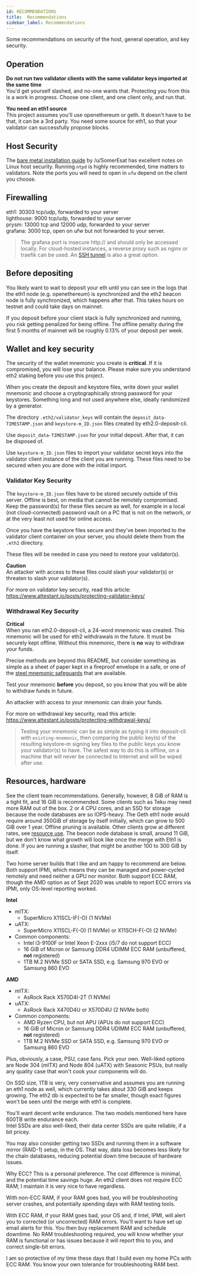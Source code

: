 ```yaml
---
id: RECOMMENDATIONS
title:  Recommendations
sidebar_label: Recommendations
---
```


Some recommendations on security of the host, general operation,
and key security.

## Operation

**Do not run two validator clients with the same validator keys imported at the same time**<br />
You'd get yourself slashed, and no-one wants that. Protecting you from this
is a work in progress. Choose one client, and one client only, and run that.

**You need an eth1 source**<br />
This project assumes you'll use openethereum or geth. It doesn't have to be that, it can
be a 3rd party. You need some source for eth1, so that your validator can
successfully propose blocks.

## Host Security

The [bare metal installation guide](https://medium.com/@SomerEsat/guide-to-staking-on-ethereum-2-0-ubuntu-medalla-nimbus-5f4b2b0f2d7c)
by /u/SomerEsat has excellent notes on Linux host security. Running `ntpd`
is highly recommended, time matters to validators. Note the ports
you will need to open in `ufw` depend on the client you choose.

## Firewalling

eth1: 30303 tcp/udp, forwarded to your server<br />
lighthouse: 9000 tcp/udp, forwarded to your server<br />
prysm: 13000 tcp and 12000 udp, forwarded to your server<br />
grafana: 3000 tcp, open on ufw but not forwarded to your server.<br />
> The grafana port is insecure http:// and should only be accessed locally.
> For cloud-hosted instances, a reverse proxy such as nginx or
> traefik can be used. An [SSH tunnel](https://www.howtogeek.com/168145/how-to-use-ssh-tunneling/)
> is also a great option.

## Before depositing

You likely want to wait to deposit your eth until you can see in the logs
that the eth1 node (e.g. openethereum) is synchronized and the eth2 beacon node
is fully synchronized, which happens after that. This takes hours on
testnet and could take days on mainnet.

If you deposit before your client stack is fully synchronized and running,
you risk getting penalized for being offline. The offline penalty during
the first 5 months of mainnet will be roughly 0.13% of your deposit per
week.

## Wallet and key security

The security of the wallet mnemonic you create is **critical**. If it is compromised, you will lose
your balance. Please make sure you understand eth2 staking before you use this project.

When you create the deposit and keystore files, write down your wallet mnemonic and
choose a cryptographically strong password for your keystores. Something long
and not used anywhere else, ideally randomized by a generator.

The directory `.eth2/validator_keys` will contain the `deposit_data-TIMESTAMP.json` and `keystore-m_ID.json`
files created by eth2.0-deposit-cli.

Use `deposit_data-TIMESTAMP.json` for your initial deposit. After that, it can be disposed of.

Use `keystore-m_ID.json` files to import your validator secret keys into the validator client
instance of the client you are running. These files need to be secured when you are done
with the initial import.

### Validator Key Security

The `keystore-m_ID.json` files have to be stored securely outside of this server. Offline
is best, on media that cannot be remotely compromised. Keep the password(s) for
these files secure as well, for example in a local (not cloud-connected) password vault
on a PC that is not on the network, or at the very least not used for online access.

Once you have the keystore files secure and they've been imported to the validator client container
on your server, you should delete them from the `.eth2` directory.

These files will be needed in case you need to restore your validator(s).

**Caution**<br />
An attacker with access to these files could slash your validator(s) or threaten
to slash your validator(s).

For more on validator key security, read this article: https://www.attestant.io/posts/protecting-validator-keys/

### Withdrawal Key Security

**Critical**<br />
When you ran eth2.0-deposit-cli, a 24-word mnemonic was created. This mnemonic
will be used for eth2 withdrawals in the future. It must be securely kept offline.
Without this mnemonic, there is **no** way to withdraw your funds.

Precise methods are beyond this README, but consider something as simple as
a sheet of paper kept in a fireproof envelope in a safe, or one of the [steel
mnemonic safeguards](https://jlopp.github.io/metal-bitcoin-storage-reviews/) that are available.

Test your mnemonic **before** you deposit, so you know that you will be able
to withdraw funds in future.

An attacker with access to your mnemonic can drain your funds.

For more on withdrawal key security, read this article: https://www.attestant.io/posts/protecting-withdrawal-keys/

> Testing your mnemonic can be as simple as typing it into deposit-cli
> with `existing-mnemonic`, then comparing the public key(s) of the resulting
> keystore-m signing key files to the public keys you know your validator(s)
> to have. The safest way to do this is offline, on a machine that will
> never be connected to Internet and will be wiped after use.

## Resources, hardware

See the client team recommendations. Generally, however, 8 GiB of RAM is a tight
fit, and 16 GiB is recommended. Some clients such as Teku may need more RAM out
of the box. 2 or 4 CPU cores, and an SSD for storage because the node databases
are so IOPS-heavy. The Geth eth1 node would require around 350GiB of storage by
itself initially, which can grow to 500 GiB over 1 year. Offline pruning is available.
Other clients grow at different rates, see [resource use](RESOURCE-USE.md).
The beacon node database is small, around 11 GiB, but we don't know what growth will
look like once the merge with Eth1 is done.
If you are running a slasher, that might be another 100 to 300 GiB by itself.

Two home server builds that I like and am happy to recommend are below. Both support
IPMI, which means they can be managed and power-cycled remotely and need neither
a GPU nor monitor. Both support ECC RAM, though the AMD option as of Sept 2020
was unable to report ECC errors via IPMI, only OS-level reporting worked.

**Intel**

* mITX: 
  * SuperMicro X11SCL-IF(-O) (1 NVMe)
* uATX:
  * SuperMicro X11SCL-F(-O) (1 NVMe) or X11SCH-F(-O) (2 NVMe)
* Common components:
  * Intel i3-9100F or Intel Xeon E-2xxx (i5/7 do not support ECC)
  * 16 GiB of Micron or Samsung DDR4 UDIMM ECC RAM (unbuffered, **not** registered)
  * 1TB M.2 NVMe SSD or SATA SSD, e.g. Samsung 970 EVO or Samsung 860 EVO

**AMD**

* mITX:
  * AsRock Rack X570D4I-2T (1 NVMe)
* uATX:
  * AsRock Rack X470D4U or X570D4U (2 NVMe both)
* Common components:
  * AMD Ryzen CPU, but not APU (APUs do not support ECC)
  * 16 GiB of Micron or Samsung DDR4 UDIMM ECC RAM (unbuffered, **not** registered)
  * 1TB M.2 NVMe SSD or SATA SSD, e.g. Samsung 970 EVO or Samsung 860 EVO

Plus, obviously, a case, PSU, case fans. Pick your own. Well-liked
options are Node 304 (mITX) and Node 804 (uATX) with Seasonic PSUs,
but really any quality case that won't cook your components will do.

On SSD size, 1TB is very, very conservative and assumes you are running
an eth1 node as well, which currently takes about 330 GiB and keeps
growing. The eth2 db is expected to be far smaller, though exact figures
won't be seen until the merge with eth1 is complete.

You'll want decent write endurance. The two models mentioned here have 600TB
write endurance each.<br />
Intel SSDs are also well-liked, their data center SSDs are quite reliable, if a bit pricey.

You may also consider getting two SSDs and running them in a software mirror
(RAID-1) setup, in the OS. That way, data loss becomes less likely for the
chain databases, reducing potential down time because of hardware issues.

Why ECC? This is a personal preference. The cost difference is minimal,
and the potential time savings huge. An eth2 client does not require
ECC RAM; I maintain it is very nice to have regardless.

With non-ECC RAM, if your RAM goes bad, you will be troubleshooting server
crashes, and potentially spending days with RAM testing tools.

With ECC RAM, if your RAM goes bad, your OS and, if Intel, IPMI, will alert
you to corrected (or uncorrected) RAM errors. You'll want to have set up
email alerts for this. You then buy replacement RAM and schedule downtime.
No RAM troubleshooting required, you will know whether your RAM is functional or has issues
because it will report this to you, and correct single-bit errors.

I am so protective of my time these days that I build even my
home PCs with ECC RAM. You know your own tolerance for troubleshooting
RAM best.